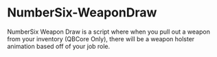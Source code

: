 # NumberSix-WeaponDraw
NumberSix Weapon Draw is a script where when you pull out a weapon from your inventory (QBCore Only), there will be a weapon holster animation based off of your job role.
